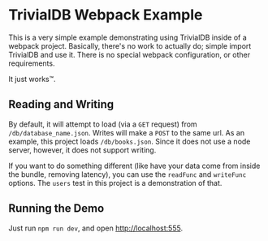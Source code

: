 # TrivialDB Webpack Example

This is a very simple example demonstrating using TrivialDB inside of a webpack project. Basically, there's no work to
actually do; simple import TrivialDB and use it. There is no special webpack configuration, or other requirements. 

It just works™.

## Reading and Writing

By default, it will attempt to load (via a `GET` request) from `/db/database_name.json`. Writes will make a `POST` to 
the same url. As an example, this project loads `/db/books.json`. Since it does not use a node server, however, it does 
not support writing.

If you want to do something different (like have your data come from inside the bundle, removing latency), you can use
the `readFunc` and `writeFunc` options. The `users` test in this project is a demonstration of that.

## Running the Demo

Just run `npm run dev`, and open [http://localhost:555](http://localhost:555).
